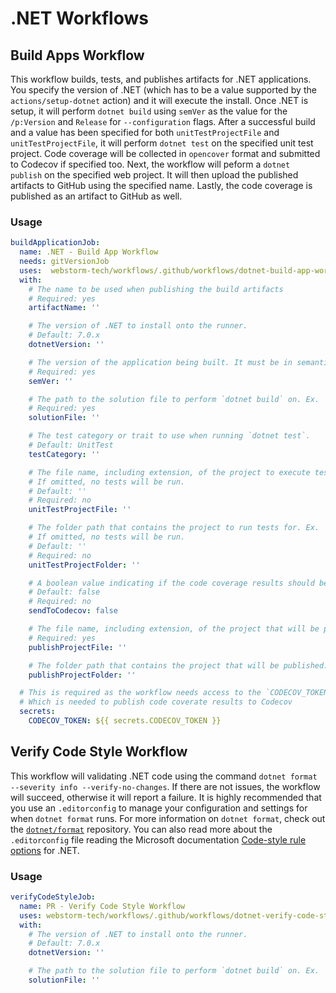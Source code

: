 # .NET Workflows

## Build Apps Workflow
This workflow builds, tests, and publishes artifacts for .NET applications.
You specify the version of .NET (which has to be a value supported by the `actions/setup-dotnet` action) and it will execute the install.
Once .NET is setup, it will perform `dotnet build` using `semVer` as the value for the `/p:Version` and `Release` for `--configuration` flags.
After a successful build and a value has been specified for both `unitTestProjectFile` and `unitTestProjectFile`, it will perform `dotnet test` on the specified unit test project.
Code coverage will be collected in `opencover` format and submitted to Codecov if specified too.
Next, the workflow will peform a `dotnet publish` on the specified web project.
It will then upload the published artifacts to GitHub using the specified name.
Lastly, the code coverage is published as an artifact to GitHub as well.

### Usage
```yaml
buildApplicationJob:
  name: .NET - Build App Workflow
  needs: gitVersionJob
  uses:  webstorm-tech/workflows/.github/workflows/dotnet-build-app-workflow.yml@v5
  with:
    # The name to be used when publishing the build artifacts
    # Required: yes
    artifactName: ''

    # The version of .NET to install onto the runner.
    # Default: 7.0.x
    dotnetVersion: ''

    # The version of the application being built. It must be in semantic versioning format
    # Required: yes
    semVer: ''

    # The path to the solution file to perform `dotnet build` on. Ex. `./src/MySolution.sln`
    # Required: yes
    solutionFile: ''

    # The test category or trait to use when running `dotnet test`.
    # Default: UnitTest
    testCategory: ''

    # The file name, including extension, of the project to execute tests for. Ex. `MyWebProject.Tests.proj`
    # If omitted, no tests will be run.
    # Default: ''
    # Required: no
    unitTestProjectFile: ''

    # The folder path that contains the project to run tests for. Ex. `./src/MyWebProject.Tests`
    # If omitted, no tests will be run.
    # Default: ''
    # Required: no
    unitTestProjectFolder: ''

    # A boolean value indicating if the code coverage results should be sent to Codecov. Defaults to `false`.
    # Default: false
    # Required: no
    sendToCodecov: false

    # The file name, including extension, of the project that will be published. Ex. `MyWebProject.csproj`
    # Required: yes
    publishProjectFile: ''

    # The folder path that contains the project that will be published. Ex. `./src/MyWebProject`
    publishProjectFolder: ''

  # This is required as the workflow needs access to the `CODECOV_TOKEN` secret
  # Which is needed to publish code coverate results to Codecov
  secrets:
    CODECOV_TOKEN: ${{ secrets.CODECOV_TOKEN }}
```

## Verify Code Style Workflow
This workflow will validating .NET code using the command `dotnet format --severity info --verify-no-changes`.
If there are not issues, the workflow will succeed, otherwise it will report a failure.
It is highly recommended that you use an `.editorconfig` to manage your configuration and settings for when `dotnet format` runs.
For more information on `dotnet format`, check out the [`dotnet/format`][dotnet-format] repository.
You can also read more about the `.editorconfig` file reading the Microsoft documentation [Code-style rule options][ms-code-style] for .NET.

### Usage
```yaml
verifyCodeStyleJob:
  name: PR - Verify Code Style Workflow
  uses: webstorm-tech/workflows/.github/workflows/dotnet-verify-code-style-workflow.yml@v5
  with:
    # The version of .NET to install onto the runner.
    # Default: 7.0.x
    dotnetVersion: ''

    # The path to the solution file to perform `dotnet build` on. Ex. `./src/MySolution.sln`
    solutionFile: ''
```

[dotnet-format]: https://github.com/dotnet/format "dotnet/format repo"
[ms-code-style]: https://learn.microsoft.com/en-us/dotnet/fundamentals/code-analysis/code-style-rule-options ".NET Code-style Rule Options"